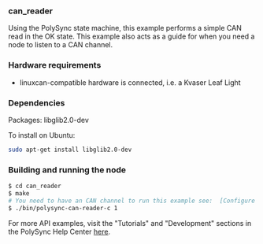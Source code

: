 
### can_reader

Using the PolySync state machine, this example performs a simple CAN read in the OK state.
This example also acts as a guide for when you need a node to listen to a CAN channel.

### Hardware requirements

- linuxcan-compatible hardware is connected, i.e. a Kvaser Leaf Light

### Dependencies

Packages: libglib2.0-dev

To install on Ubuntu: 

```bash
sudo apt-get install libglib2.0-dev
```

### Building and running the node

```bash
$ cd can_reader
$ make
# You need to have an CAN channel to run this example see:  [Configure CAN Channels](http://docs.polysync.io/articles/configuration/runtime-node-configuration/configure-can-channels/)
$ ./bin/polysync-can-reader-c 1
```

For more API examples, visit the "Tutorials" and "Development" sections in the PolySync Help Center [here](https://help.polysync.io/articles/).
